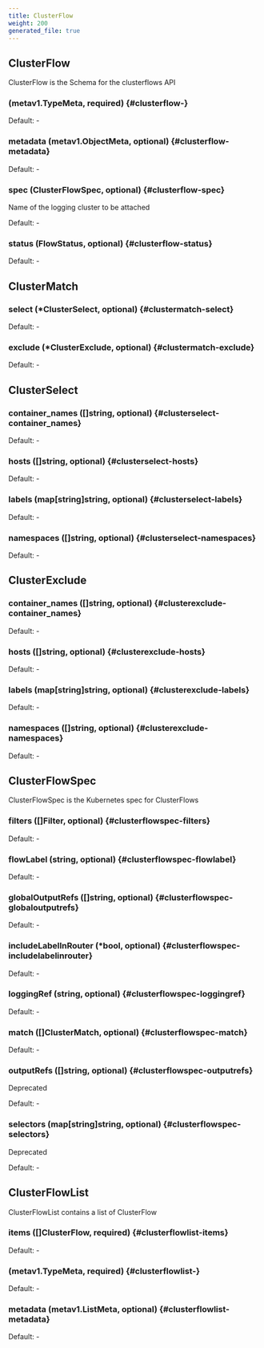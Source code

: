 ```yaml
---
title: ClusterFlow
weight: 200
generated_file: true
---
```


## ClusterFlow

ClusterFlow is the Schema for the clusterflows API

###  (metav1.TypeMeta, required) {#clusterflow-}

Default: -

### metadata (metav1.ObjectMeta, optional) {#clusterflow-metadata}

Default: -

### spec (ClusterFlowSpec, optional) {#clusterflow-spec}

Name of the logging cluster to be attached 

Default: -

### status (FlowStatus, optional) {#clusterflow-status}

Default: -


## ClusterMatch

### select (*ClusterSelect, optional) {#clustermatch-select}

Default: -

### exclude (*ClusterExclude, optional) {#clustermatch-exclude}

Default: -


## ClusterSelect

### container_names ([]string, optional) {#clusterselect-container_names}

Default: -

### hosts ([]string, optional) {#clusterselect-hosts}

Default: -

### labels (map[string]string, optional) {#clusterselect-labels}

Default: -

### namespaces ([]string, optional) {#clusterselect-namespaces}

Default: -


## ClusterExclude

### container_names ([]string, optional) {#clusterexclude-container_names}

Default: -

### hosts ([]string, optional) {#clusterexclude-hosts}

Default: -

### labels (map[string]string, optional) {#clusterexclude-labels}

Default: -

### namespaces ([]string, optional) {#clusterexclude-namespaces}

Default: -


## ClusterFlowSpec

ClusterFlowSpec is the Kubernetes spec for ClusterFlows

### filters ([]Filter, optional) {#clusterflowspec-filters}

Default: -

### flowLabel (string, optional) {#clusterflowspec-flowlabel}

Default: -

### globalOutputRefs ([]string, optional) {#clusterflowspec-globaloutputrefs}

Default: -

### includeLabelInRouter (*bool, optional) {#clusterflowspec-includelabelinrouter}

Default: -

### loggingRef (string, optional) {#clusterflowspec-loggingref}

Default: -

### match ([]ClusterMatch, optional) {#clusterflowspec-match}

Default: -

### outputRefs ([]string, optional) {#clusterflowspec-outputrefs}

Deprecated 

Default: -

### selectors (map[string]string, optional) {#clusterflowspec-selectors}

Deprecated 

Default: -


## ClusterFlowList

ClusterFlowList contains a list of ClusterFlow

### items ([]ClusterFlow, required) {#clusterflowlist-items}

Default: -

###  (metav1.TypeMeta, required) {#clusterflowlist-}

Default: -

### metadata (metav1.ListMeta, optional) {#clusterflowlist-metadata}

Default: -


